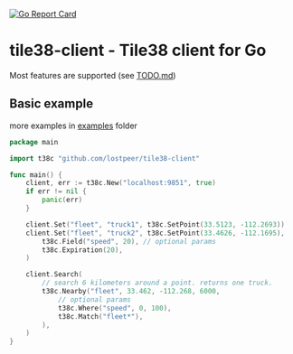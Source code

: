 [![Go Report Card](https://goreportcard.com/badge/github.com/lostpeer/tile38-client)](https://goreportcard.com/report/github.com/lostpeer/tile38-client)

# tile38-client - Tile38 client for Go

Most features are supported (see [TODO.md](TODO.md))

## Basic example

more examples in [examples](examples) folder

```go
package main

import t38c "github.com/lostpeer/tile38-client"

func main() {
	client, err := t38c.New("localhost:9851", true)
	if err != nil {
		panic(err)
	}

	client.Set("fleet", "truck1", t38c.SetPoint(33.5123, -112.2693))
	client.Set("fleet", "truck2", t38c.SetPoint(33.4626, -112.1695),
		t38c.Field("speed", 20), // optional params
		t38c.Expiration(20),
	)

	client.Search(
		// search 6 kilometers around a point. returns one truck.
		t38c.Nearby("fleet", 33.462, -112.268, 6000,
			// optional params
			t38c.Where("speed", 0, 100),
			t38c.Match("fleet*"),
		),
	)
}
```